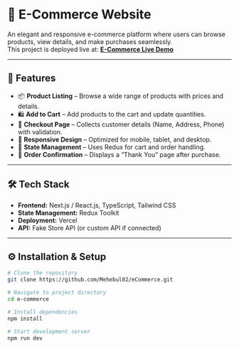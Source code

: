 # 🛒 E-Commerce Website

An elegant and responsive e-commerce platform where users can browse products, view details, and make purchases seamlessly.  
This project is deployed live at: [**E-Commerce Live Demo**](https://e-commerce-cyan-one-25.vercel.app/)

---

## 🚀 Features

- 📦 **Product Listing** – Browse a wide range of products with prices and details.
- 🛍 **Add to Cart** – Add products to the cart and update quantities.
- 🧾 **Checkout Page** – Collects customer details (Name, Address, Phone) with validation.
- 🎯 **Responsive Design** – Optimized for mobile, tablet, and desktop.
- 💾 **State Management** – Uses Redux for cart and order handling.
- 📄 **Order Confirmation** – Displays a “Thank You” page after purchase.

---

## 🛠 Tech Stack

- **Frontend:** Next.js / React.js, TypeScript, Tailwind CSS
- **State Management:** Redux Toolkit
- **Deployment:** Vercel
- **API:** Fake Store API (or custom API if connected)

---

## ⚙️ Installation & Setup

```bash
# Clone the repository
git clone https://github.com/Mehebul02/eCommerce.git

# Navigate to project directory
cd e-commerce

# Install dependencies
npm install

# Start development server
npm run dev
